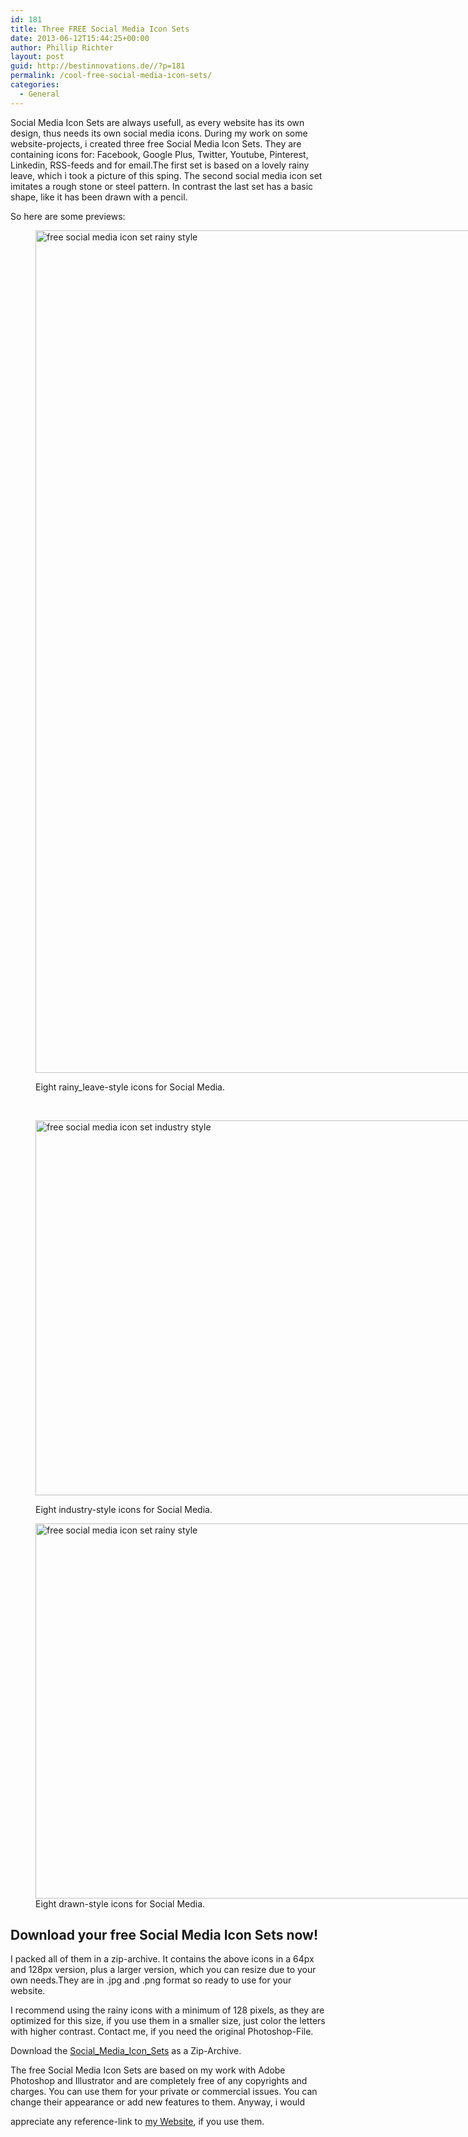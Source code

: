 ```yaml
---
id: 181
title: Three FREE Social Media Icon Sets
date: 2013-06-12T15:44:25+00:00
author: Phillip Richter
layout: post
guid: http://bestinnovations.de//?p=181
permalink: /cool-free-social-media-icon-sets/
categories:
  - General
---
```

Social Media Icon Sets are always usefull, as every website has its own design, thus needs its own social media icons. During my work on some website-projects, i created three free Social Media Icon Sets. They are containing icons for: Facebook, Google Plus, Twitter, Youtube, Pinterest, Linkedin, RSS-feeds and for email.The first set is based on a lovely rainy leave, which i took a picture of this sping. The second social media icon set imitates a rough stone or steel pattern. In contrast the last set has a basic shape, like it has been drawn with a pencil.

So here are some previews:<figure id="attachment_184" style="width: 1402px" class="wp-caption alignnone">

[<img class=" wp-image-184    " title="free social media icon set rainy style" alt="free social media icon set rainy style" src="http://bestinnovations.de//wp-content/uploads/2013/06/Social_Media_Icons_rainy_leave.png" width="1402" height="1348" srcset="http://bestinnovations.de/wp-content/uploads/2013/06/Social_Media_Icons_rainy_leave.png 1402w, http://bestinnovations.de/wp-content/uploads/2013/06/Social_Media_Icons_rainy_leave-300x288.png 300w, http://bestinnovations.de/wp-content/uploads/2013/06/Social_Media_Icons_rainy_leave-1024x984.png 1024w" sizes="(max-width: 709px) 85vw, (max-width: 909px) 67vw, (max-width: 1362px) 62vw, 840px" />](http://bestinnovations.de//wp-content/uploads/2013/06/Social_Media_Icons_rainy_leave.png)<figcaption class="wp-caption-text">Eight rainy_leave-style icons for Social Media.</figcaption></figure> 

&nbsp;

<!--more--><figure id="attachment_183" style="width: 900px" class="wp-caption alignnone">

[<img class=" wp-image-183   " title="free social media icon set industry style" alt="free social media icon set industry style" src="http://bestinnovations.de//wp-content/uploads/2013/06/Social_Media_Icons_industry.png" width="900" height="600" srcset="http://bestinnovations.de/wp-content/uploads/2013/06/Social_Media_Icons_industry.png 900w, http://bestinnovations.de/wp-content/uploads/2013/06/Social_Media_Icons_industry-300x200.png 300w" sizes="(max-width: 709px) 85vw, (max-width: 909px) 67vw, (max-width: 1362px) 62vw, 840px" />](http://bestinnovations.de//wp-content/uploads/2013/06/Social_Media_Icons_industry.png)<figcaption class="wp-caption-text">Eight industry-style icons for Social Media.</figcaption></figure> <figure id="attachment_182" style="width: 900px" class="wp-caption alignnone">[<img class=" wp-image-182   " title="free social media icon set rainy style" alt="free social media icon set rainy style" src="http://bestinnovations.de//wp-content/uploads/2013/06/Social_Media_Icons_Gezeichnet.png" width="900" height="600" srcset="http://bestinnovations.de/wp-content/uploads/2013/06/Social_Media_Icons_Gezeichnet.png 900w, http://bestinnovations.de/wp-content/uploads/2013/06/Social_Media_Icons_Gezeichnet-300x200.png 300w" sizes="(max-width: 709px) 85vw, (max-width: 909px) 67vw, (max-width: 1362px) 62vw, 840px" />](http://bestinnovations.de//wp-content/uploads/2013/06/Social_Media_Icons_Gezeichnet.png)<figcaption class="wp-caption-text">Eight drawn-style icons for Social Media.</figcaption></figure> 

## Download your free Social Media Icon Sets now!

I packed all of them in a zip-archive. It contains the above icons in a 64px and 128px version, plus a larger version, which you can resize due to your own needs.They are in .jpg and .png format so ready to use for your website.

I recommend using the rainy icons with a minimum of 128 pixels, as they are optimized for this size, if you use them in a smaller size, just color the letters with higher contrast. Contact me, if you need the original Photoshop-File.

Download the [Social\_Media\_Icon_Sets](http://bestinnovations.de//wp-content/uploads/2013/06/Social_Media_Icons.zip) as a Zip-Archive.

<!--[if gte mso 9]><xml>
<o:OfficeDocumentSettings>
<o:AllowPNG/>
</o:OfficeDocumentSettings>
</xml><![endif]-->The free Social Media Icon Sets are based on my work with Adobe Photoshop and Illustrator and are completely free of any copyrights and charges. You can use them for your private or commercial issues. You can change their appearance or add new features to them. Anyway, i would 

<span id="taw" style="margin-right: 0;"><span class="spell">appreciate</span></span> any reference-link to [my Website](http://www.webstudio-richter.de), if you use them.